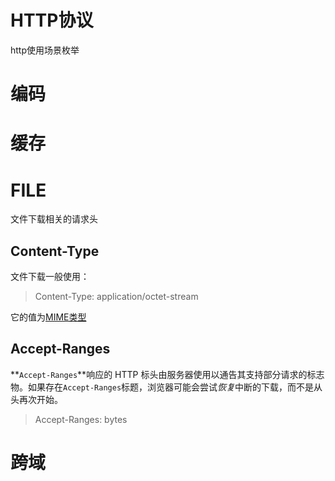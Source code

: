 # HTTP协议

http使用场景枚举



# 编码



# 缓存



# FILE

文件下载相关的请求头



## Content-Type

文件下载一般使用：

> Content-Type: application/octet-stream



它的值为[MIME类型](https://developer.mozilla.org/zh-CN/docs/Web/HTTP/Basics_of_HTTP/MIME_types)



## Accept-Ranges

**`Accept-Ranges`**响应的 HTTP 标头由服务器使用以通告其支持部分请求的标志物。如果存在`Accept-Ranges`标题，浏览器可能会尝试*恢复*中断的下载，而不是从头再次开始。



> Accept-Ranges: bytes



# 跨域



